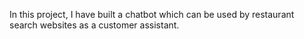 In this project, I have built a chatbot which can be used by restaurant search websites as a customer assistant.
